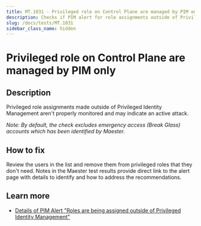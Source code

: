 ```yaml
---
title: MT.1031 - Privileged role on Control Plane are managed by PIM only
description: Checks if PIM alert for role assignments outside of Privileged Identity Management (PIM) exists
slug: /docs/tests/MT.1031
sidebar_class_name: hidden
---
```


# Privileged role on Control Plane are managed by PIM only

## Description

Privileged role assignments made outside of Privileged Identity Management aren't properly monitored and may indicate an active attack.

_Note: By default, the check excludes emergency access (Break Glass) accounts which has been identified by Maester._

## How to fix

Review the users in the list and remove them from privileged roles that they don't need.
Notes in the Maester test results provide direct link to the alert page with details to identify and how to address the recommendations.

## Learn more

- [Details of PIM Alert "Roles are being assigned outside of Privileged Identity Management"](https://learn.microsoft.com/en-us/entra/id-governance/privileged-identity-management/pim-how-to-configure-security-alerts#roles-are-being-assigned-outside-of-privileged-identity-management)
